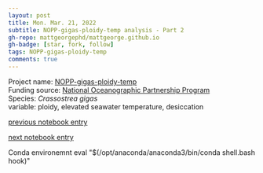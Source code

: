 ```yaml
---
layout: post
title: Mon. Mar. 21, 2022
subtitle: NOPP-gigas-ploidy-temp analysis - Part 2
gh-repo: mattgeorgephd/mattgeorge.github.io
gh-badge: [star, fork, follow]
tags: NOPP-gigas-ploidy-temp
comments: true
---
```


Project name: [NOPP-gigas-ploidy-temp](https://github.com/mattgeorgephd/NOPP-gigas-ploidy-temp) <br />
Funding source: [National Oceanographic Partnership Program](https://www.nopp.org/) <br />
Species: *Crassostrea gigas* <br />
variable: ploidy, elevated seawater temperature, desiccation <br />


[previous notebook entry](https://mattgeorgephd.github.io/NOPP-gigas-ploidy-temp-analysis-Part-1/)

[next notebook entry]()

Conda environemnt
eval "$(/opt/anaconda/anaconda3/bin/conda shell.bash hook)"

```
